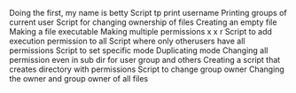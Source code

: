 Doing the first, my name is betty
Script tp print username
Printing groups of current user
Script for changing ownership of files
Creating an empty file
Making a file executable
Making multiple permissions x x r
Script to add execution permission to all
Script where only otherusers have all permissions
Script to set specific mode
Duplicating mode
Changing all permission even in sub dir for user group and others
Creating a script that creates directory with permissions
Script to change group owner
Changing the owner and group owner of all files
